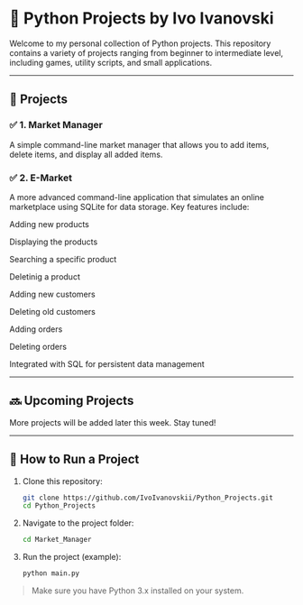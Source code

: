 # 🐍 Python Projects by Ivo Ivanovski

Welcome to my personal collection of Python projects. This repository contains a variety of projects ranging from beginner to intermediate level, including games, utility scripts, and small applications.

---

## 📁 Projects

### ✅ 1. Market Manager
A simple command-line market manager that allows you to add items, delete items, and display all added items.

### ✅ 2. E-Market
A more advanced command-line application that simulates an online marketplace using SQLite for data storage. Key features include:

Adding new products

Displaying the products

Searching a specific product

Deletinig a product

Adding new customers

Deleting old customers

Adding orders

Deleting orders

Integrated with SQL for persistent data management

---

## 🔜 Upcoming Projects

More projects will be added later this week. Stay tuned!

---

## 🚀 How to Run a Project

1. Clone this repository:

    ```bash
    git clone https://github.com/IvoIvanovskii/Python_Projects.git
    cd Python_Projects
    ```

2. Navigate to the project folder:

    ```bash
    cd Market_Manager
    ```

3. Run the project (example):

    ```bash
    python main.py
    ```

> Make sure you have Python 3.x installed on your system.
